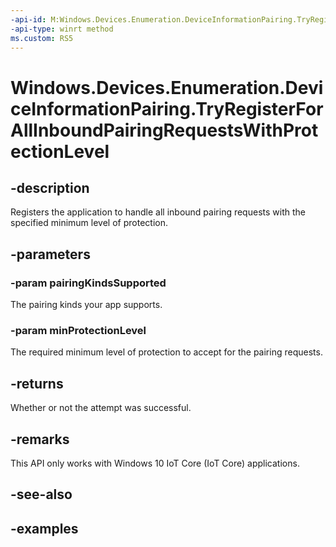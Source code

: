 ```yaml
---
-api-id: M:Windows.Devices.Enumeration.DeviceInformationPairing.TryRegisterForAllInboundPairingRequestsWithProtectionLevel(Windows.Devices.Enumeration.DevicePairingKinds,Windows.Devices.Enumeration.DevicePairingProtectionLevel)
-api-type: winrt method
ms.custom: RS5
---
```


<!-- Method syntax.
public bool DeviceInformationPairing.TryRegisterForAllInboundPairingRequestsWithProtectionLevel(DevicePairingKinds pairingKindsSupported, DevicePairingProtectionLevel minProtectionLevel)
-->

# Windows.Devices.Enumeration.DeviceInformationPairing.TryRegisterForAllInboundPairingRequestsWithProtectionLevel

## -description

Registers the application to handle all inbound pairing requests with the specified minimum level of protection.

## -parameters

### -param pairingKindsSupported

The pairing kinds your app supports.

### -param minProtectionLevel

The required minimum level of protection to accept for the pairing requests.

## -returns

Whether or not the attempt was successful.

## -remarks

This API only works with Windows 10 IoT Core (IoT Core) applications.

## -see-also

## -examples
